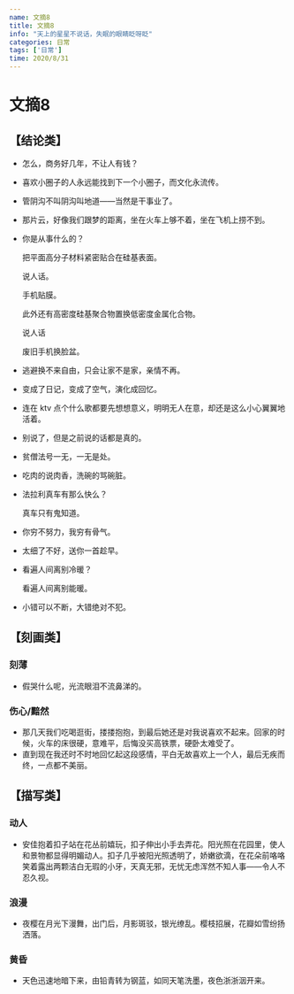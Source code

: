 ```yaml
---
name: 文摘8
title: 文摘8
info: "天上的星星不说话，失眠的眼睛眨呀眨"
categories: 日常
tags: ['日常']
time: 2020/8/31
---
```


# 文摘8

## 【结论类】

- 怎么，商务好几年，不让人有钱？

- 喜欢小圈子的人永远能找到下一个小圈子，而文化永流传。

- 管阴沟不叫阴沟叫地道——当然是干事业了。

- 那片云，好像我们跟梦的距离，坐在火车上够不着，坐在飞机上捞不到。

- 你是从事什么的？

  把平面高分子材料紧密贴合在硅基表面。

  说人话。

  手机贴膜。

  此外还有高密度硅基聚合物置换低密度金属化合物。

  说人话

  废旧手机换脸盆。

- 逃避换不来自由，只会让家不是家，亲情不再。

- 变成了日记，变成了空气，演化成回忆。

- 连在 ktv 点个什么歌都要先想想意义，明明无人在意，却还是这么小心翼翼地活着。

- 别说了，但是之前说的话都是真的。

- 贫僧法号一无，一无是处。

- 吃肉的说肉香，洗碗的骂碗脏。

- 法拉利真车有那么快么？

  真车只有鬼知道。

- 你穷不努力，我穷有骨气。

- 太细了不好，送你一首趁早。

- 看遍人间离别冷暖？

  看遍人间离别能暖。

- 小错可以不断，大错绝对不犯。

## 【刻画类】

### 刻薄

- 假哭什么呢，光流眼泪不流鼻涕的。

### 伤心/黯然

- 那几天我们吃喝逛街，搂搂抱抱，到最后她还是对我说喜欢不起来。回家的时候，火车的床很硬，意难平，后悔没买高铁票，硬卧太难受了。
- 直到现在我还时不时地回忆起这段感情，平白无故喜欢上一个人，最后无疾而终，一点都不美丽。

## 【描写类】

### 动人

- 安佳抱着扣子站在花丛前嬉玩，扣子伸出小手去弄花。阳光照在花园里，使人和景物都显得明媚动人。扣子几乎被阳光照透明了，娇嫩欲滴，在花朵前咯咯笑着露出两颗洁白无瑕的小牙，天真无邪，无忧无虑浑然不知人事——令人不忍久视。

### 浪漫

- 夜樱在月光下漫舞，出门后，月影斑驳，银光缭乱。樱枝招展，花瓣如雪纷扬洒落。

### 黄昏

- 天色迅速地暗下来，由铅青转为钢蓝，如同天笔洗墨，夜色浙浙洇开来。
